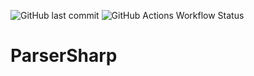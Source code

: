 ![GitHub last commit](https://img.shields.io/github/last-commit/AnmolSinha1201/ParserSharp?style=flat-square)
![GitHub Actions Workflow Status](https://img.shields.io/github/actions/workflow/status/AnmolSinha1201/ParserSharp/Test.yml?branch=main&style=flat-square)



# ParserSharp